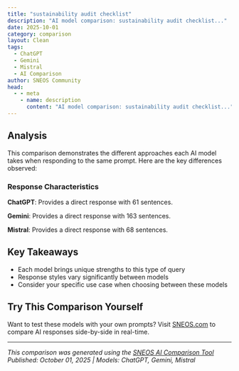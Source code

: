 ```yaml
---
title: "sustainability audit checklist"
description: "AI model comparison: sustainability audit checklist..."
date: 2025-10-01
category: comparison
layout: Clean
tags:
  - ChatGPT
  - Gemini
  - Mistral
  - AI Comparison
author: SNEOS Community
head:
  - - meta
    - name: description
      content: "AI model comparison: sustainability audit checklist..."
---
```


<ChatComparison
  title="sustainability audit checklist"
  prompt="sustainability audit checklist"
  :responses='{
    "ChatGPT": "Certainly! Here\u0027s a comprehensive **Sustainability Audit Checklist** to help assess an organization\u0027s environmental, social, and governance (ESG) performance:\n\n---\n\n### Sustainability Audit Checklist\n\n#### 1. **Governance and Policy**\n- [ ] Does the organization have a formal sustainability policy?\n- [ ] Are sustainability goals integrated into the business strategy?\n- [ ] Is there a dedicated sustainability team or officer?\n- [ ] Are sustainability responsibilities clearly assigned?\n- [ ] Are there mechanisms for stakeholder engagement on sustainability issues?\n- [ ] Is there transparent sustainability reporting (e.g., GRI, SASB frameworks)?\n- [ ] Are compliance and regulatory requirements related to sustainability met?\n\n#### 2. **Environmental Management**\n- [ ] Has the organization identified its significant environmental impacts?\n- [ ] Is there an Environmental Management System (EMS) in place (e.g., ISO 14001)?\n- [ ] Are energy consumption and efficiency monitored and reported?\n- [ ] Are greenhouse gas (GHG) emissions measured and managed?\n- [ ] Are water usage and conservation practices monitored?\n- [ ] Is waste generation tracked, and are recycling/reduction programs implemented?\n- [ ] Are hazardous materials managed safely?\n- [ ] Is there a plan for sustainable sourcing of raw materials?\n- [ ] Are the impacts on biodiversity and ecosystems assessed and managed?\n\n#### 3. **Social Responsibility**\n- [ ] Does the organization promote diversity, equity, and inclusion (DEI)?\n- [ ] Are employee health and safety standards maintained and monitored?\n- [ ] Is there ongoing training and professional development for employees?\n- [ ] Are labor rights and fair labor practices upheld throughout the supply chain?\n- [ ] Does the organization contribute to local communities?\n- [ ] Are customer health and safety measures considered?\n- [ ] Is there a grievance or whistleblower mechanism for social concerns?\n\n#### 4. **Economic Performance**\n- [ ] Are sustainable procurement policies in place?\n- [ ] Does the organization assess economic impacts on local communities?\n- [ ] Is there transparency in financial reporting regarding sustainability investments?\n- [ ] Are risks related to climate change and resource scarcity considered in financial planning?\n\n#### 5. **Energy and Emissions**\n- [ ] Are renewable energy sources utilized?\n- [ ] Is there a strategy for reducing energy consumption?\n- [ ] Have carbon footprint and scope 1, 2, and 3 emissions been calculated?\n- [ ] Are emissions reduction targets set and monitored?\n\n#### 6. **Waste Management**\n- [ ] Is waste segregated and recycled properly?\n- [ ] Are hazardous wastes disposed of following regulatory standards?\n- [ ] Are efforts made to reduce single-use plastics and packaging materials?\n\n#### 7. **Water Management**\n- [ ] Is water usage monitored regularly?\n- [ ] Are water-saving technologies installed?\n- [ ] Is wastewater treated before discharge?\n\n#### 8. **Supply Chain Sustainability**\n- [ ] Are suppliers evaluated for sustainability performance?\n- [ ] Is there a code of conduct for suppliers?\n- [ ] Are audits or assessments conducted on suppliers?\n\n#### 9. **Innovation and Continuous Improvement**\n- [ ] Does the organization invest in sustainable product/service development?\n- [ ] Are sustainability metrics regularly reviewed and improved?\n\n#### 10. **Documentation and Records**\n- [ ] Are all sustainability audits documented?\n- [ ] Are improvement actions tracked and implemented?\n- [ ] Is employee training on sustainability documented?\n\n---\n\nIf you need a tailored checklist for a specific industry or type of organization, let me know!",
    "Gemini": "Okay, here\u0027s a comprehensive sustainability audit checklist, broken down into key areas.  You can adapt this to your specific needs, organization, and industry.  Remember to prioritize the areas most relevant to your operations.\n\n**I. General Information \u0026 Commitment**\n\n*   **Organization Details:**\n    *   Name of Organization:\n    *   Address:\n    *   Industry Sector:\n    *   Number of Employees:\n    *   Key Products/Services:\n*   **Contact Person:**\n    *   Name:\n    *   Title:\n    *   Email:\n    *   Phone:\n*   **Audit Scope:**\n    *   Define the specific areas and processes included in this audit.\n*   **Sustainability Policy \u0026 Goals:**\n    *   [ ] Does the organization have a formal, documented sustainability policy?\n    *   [ ] Is the policy publicly available (e.g., on website)?\n    *   [ ] Are there specific, measurable, achievable, relevant, and time-bound (SMART) sustainability goals?\n    *   [ ] Are these goals communicated to employees and stakeholders?\n    *   [ ] Is there a system for tracking progress toward these goals?\n    *   [ ] Are there designated individuals or teams responsible for sustainability initiatives?\n*   **Stakeholder Engagement:**\n    *   [ ] Does the organization engage with stakeholders (employees, customers, suppliers, community) on sustainability issues?\n    *   [ ] Are stakeholder concerns considered in sustainability planning?\n    *   [ ] Are there mechanisms for feedback and communication?\n*   **Reporting \u0026 Transparency:**\n    *   [ ] Does the organization report on its sustainability performance (e.g., annual report, GRI, SASB)?\n    *   [ ] Is the reporting data verified or assured by a third party?\n    *   [ ] Is there transparency about environmental and social impacts?\n\n**II. Energy Consumption \u0026 Greenhouse Gas Emissions**\n\n*   **Energy Sources:**\n    *   [ ] Electricity (grid, renewable sources, on-site generation)\n    *   [ ] Natural Gas\n    *   [ ] Heating Oil\n    *   [ ] Propane\n    *   [ ] Other Fuels (specify)\n*   **Energy Efficiency:**\n    *   [ ] Are energy audits conducted regularly?\n    *   [ ] Are energy-efficient appliances and equipment used?\n    *   [ ] Is there proper insulation in buildings?\n    *   [ ] Is lighting energy-efficient (LEDs)?\n    *   [ ] Is there a system for managing and reducing energy consumption during off-peak hours?\n    *   [ ] Are building management systems (BMS) used to optimize energy usage?\n    *   [ ] Are employees trained on energy conservation practices?\n*   **Renewable Energy:**\n    *   [ ] Does the organization use renewable energy sources (solar, wind, hydro)?\n    *   [ ] If so, what percentage of total energy consumption comes from renewable sources?\n    *   [ ] Are there plans to increase the use of renewable energy?\n*   **Greenhouse Gas (GHG) Emissions:**\n    *   [ ] Does the organization measure and track its GHG emissions (Scope 1, 2, and 3)?\n    *   [ ] Is a recognized GHG accounting methodology used (e.g., GHG Protocol)?\n    *   [ ] Are there targets for reducing GHG emissions?\n    *   [ ] Are there strategies in place to reduce emissions from transportation, buildings, and operations?\n    *   [ ] Does the organization purchase carbon offsets?  If so, are they from reputable projects?\n*   **Transportation:**\n    *   [ ]  Does the organization encourage employees to use public transportation, carpooling, biking, or walking?\n    *   [ ]  Does the organization have a fleet of vehicles?  If so, are they fuel-efficient or electric/hybrid?\n    *   [ ]  Are there policies to reduce business travel?\n\n**III. Water Management**\n\n*   **Water Sources:**\n    *   [ ] Municipal Water\n    *   [ ] Well Water\n    *   [ ] Surface Water\n    *   [ ] Recycled Water\n*   **Water Consumption:**\n    *   [ ] Is water consumption monitored and tracked?\n    *   [ ] Are there water audits conducted regularly?\n    *   [ ] Are water-efficient fixtures and appliances used (e.g., low-flow toilets, faucets, showerheads)?\n    *   [ ] Is there a system for detecting and repairing water leaks?\n    *   [ ] Are there strategies to reduce water consumption in landscaping and irrigation?\n    *   [ ] Is wastewater treated and recycled?\n    *   [ ] Are employees trained on water conservation practices?\n*   **Wastewater Discharge:**\n    *   [ ] Is wastewater discharge properly managed and treated?\n    *   [ ] Does the organization comply with all applicable wastewater discharge regulations?\n    *   [ ] Are there measures in place to prevent water pollution?\n*   **Water Risk:**\n    *   [ ] Has the organization assessed its water-related risks (e.g., water scarcity, flooding)?\n    *   [ ] Are there plans to mitigate these risks?\n\n**IV. Waste Management \u0026 Circular Economy**\n\n*   **Waste Generation:**\n    *   [ ] Is waste generation monitored and tracked?\n    *   [ ] Is a waste audit conducted regularly to identify waste streams?\n*   **Waste Reduction:**\n    *   [ ] Are there strategies to reduce waste generation at the source (e.g., redesigning products, reducing packaging)?\n    *   [ ] Are there policies to promote reuse of materials and products?\n*   **Recycling:**\n    *   [ ] Is there a comprehensive recycling program in place?\n    *   [ ] Are employees properly trained on recycling procedures?\n    *   [ ] Are recycling bins readily available and clearly labeled?\n    *   [ ] Are recycling rates tracked and reported?\n*   **Composting:**\n    *   [ ] Is there a composting program for food waste and other organic materials?\n*   **Hazardous Waste:**\n    *   [ ] Is hazardous waste properly managed and disposed of in accordance with regulations?\n    *   [ ] Are employees trained on hazardous waste handling procedures?\n*   **Circular Economy:**\n    *   [ ] Does the organization embrace circular economy principles (e.g., product stewardship, design for disassembly, closed-loop systems)?\n    *   [ ] Are there initiatives to recover and reuse materials from end-of-life products?\n    *   [ ] Does the organization consider the full life cycle of its products and services?\n\n**V. Supply Chain Sustainability**\n\n*   **Supplier Screening:**\n    *   [ ] Are suppliers screened for their environmental and social performance?\n    *   [ ] Are suppliers required to meet certain sustainability standards (e.g., certifications, codes of conduct)?\n    *   [ ] Are supplier audits conducted to verify compliance?\n*   **Sustainable Sourcing:**\n    *   [ ] Does the organization prioritize sourcing materials and products from sustainable sources (e.g., recycled content, certified sustainable forests)?\n    *   [ ] Is there a preference for local suppliers to reduce transportation emissions?\n    *   [ ] Are suppliers encouraged to improve their sustainability performance?\n*   **Ethical Sourcing:**\n    *   [ ] Are suppliers evaluated for fair labor practices and human rights?\n    *   [ ] Does the organization have a code of conduct for suppliers that addresses these issues?\n    *   [ ] Are there mechanisms to monitor and address potential risks of forced labor or child labor in the supply chain?\n*   **Transparency:**\n    *   [ ] Is there transparency about the organization\u0027s supply chain?\n    *   [ ] Are suppliers required to disclose information about their environmental and social impacts?\n\n**VI. Social Impact**\n\n*   **Diversity \u0026 Inclusion:**\n    *   [ ] Does the organization have policies and programs to promote diversity and inclusion in the workplace?\n    *   [ ] Are there efforts to recruit and retain employees from diverse backgrounds?\n    *   [ ] Is there equal pay for equal work?\n*   **Employee Well-being:**\n    *   [ ] Does the organization provide a safe and healthy work environment?\n    *   [ ] Are there programs to support employee health and well-being (e.g., wellness programs, flexible work arrangements)?\n    *   [ ] Are employees provided with opportunities for professional development and growth?\n*   **Community Engagement:**\n    *   [ ] Does the organization engage with the local community?\n    *   [ ] Are there programs to support community development or address social issues?\n    *   [ ] Does the organization encourage employee volunteerism?\n*   **Ethical Business Practices:**\n    *   [ ] Does the organization operate with integrity and transparency?\n    *   [ ] Are there policies to prevent corruption and bribery?\n    *   [ ] Does the organization respect human rights in its operations and supply chain?\n\n**VII. Product Stewardship \u0026 Life Cycle Assessment**\n\n*   **Product Design:**\n    *   [ ] Are environmental considerations integrated into the product design process?\n    *   [ ] Are products designed for durability, repairability, and recyclability?\n    *   [ ] Are materials selected to minimize environmental impact?\n*   **Packaging:**\n    *   [ ] Is packaging minimized and designed for recyclability or compostability?\n    *   [ ] Is recycled content used in packaging materials?\n    *   [ ] Are there efforts to reduce the use of single-use plastics in packaging?\n*   **Life Cycle Assessment (LCA):**\n    *   [ ] Has the organization conducted life cycle assessments of its products or services?\n    *   [ ] Are the results of LCA used to improve environmental performance?\n*   **Extended Producer Responsibility (EPR):**\n    *   [ ] Does the organization participate in EPR programs to manage the end-of-life of its products?\n    *   [ ] Are there take-back programs for products that are no longer in use?\n\n**VIII. Land Use \u0026 Biodiversity**\n\n*   **Land Use Planning:**\n    *   [ ] Does the organization consider the environmental impact of its land use decisions?\n    *   [ ] Are there efforts to minimize the impact on natural habitats?\n    *   [ ] Are there plans to restore degraded land?\n*   **Biodiversity Conservation:**\n    *   [ ] Does the organization take measures to protect biodiversity on its land?\n    *   [ ] Are there efforts to prevent the introduction of invasive species?\n    *   [ ] Does the organization support biodiversity conservation initiatives in the community?\n\n**IX.  Innovation \u0026 Technology**\n\n*   **Research \u0026 Development:**\n    *   [ ] Does the organization invest in research and development of sustainable technologies and solutions?\n    *   [ ] Are there efforts to develop innovative products and services that reduce environmental impact?\n*   **Technology Adoption:**\n    *   [ ] Is the organization adopting new technologies to improve energy efficiency, reduce waste, and minimize environmental impact?\n    *   [ ] Are employees trained on the use of these technologies?\n\n**Using the Checklist:**\n\n1.  **Customize:** Tailor the checklist to your specific industry, operations, and priorities.  Add or remove items as needed.\n2.  **Gather Data:** Collect data and documentation to support your answers to the checklist questions.  This may include energy bills, waste disposal records, supplier contracts, policies, and reports.\n3.  **Assign Responsibility:**  Assign responsibility for completing each section of the checklist to the appropriate individuals or teams.\n4.  **Conduct the Audit:** Systematically work through the checklist, answering each question honestly and objectively.\n5.  **Analyze Results:** Analyze the results of the audit to identify areas where the organization is performing well and areas where there is room for improvement.\n6.  **Develop Action Plan:**  Develop a prioritized action plan to address the areas for improvement.  Set specific goals, timelines, and assign responsibility for each action item.\n7.  **Monitor Progress:** Regularly monitor progress toward the goals outlined in the action plan.\n8.  **Report \u0026 Communicate:** Communicate the results of the audit and the progress of the action plan to employees and stakeholders.\n9.  **Regularly Review:** Review and update the sustainability policy, goals, and audit checklist on a regular basis to ensure they remain relevant and effective.\n\n**Important Notes:**\n\n*   **Materiality:** Focus on the issues that are most material to your organization and its stakeholders.  Materiality refers to the issues that have the greatest impact on your business and the greatest concern to your stakeholders.\n*   **Benchmarking:** Compare your performance against industry benchmarks to identify opportunities for improvement.\n*   **Third-Party Verification:** Consider having your sustainability performance verified by a third party to enhance credibility.\n*   **Continuous Improvement:** Sustainability is a journey, not a destination.  Continuously strive to improve your environmental and social performance.\n\nBy using this checklist as a starting point and adapting it to your specific needs, you can conduct a thorough and effective sustainability audit that will help your organization to reduce its environmental impact, improve its social performance, and create long-term value. Good luck!\n",
    "Mistral": "Creating a sustainability audit checklist involves evaluating various aspects of an organization\u0027s operations to ensure they align with environmental, social, and economic sustainability goals. Here is a comprehensive checklist to guide you through the process:\n\n### 1. **Environmental Sustainability**\n\n#### Energy Management\n- **Energy Consumption:** Monitor and reduce energy usage.\n- **Renewable Energy:** Utilize renewable energy sources.\n- **Energy Efficiency:** Implement energy-efficient technologies and practices.\n\n#### Waste Management\n- **Waste Reduction:** Implement waste reduction strategies.\n- **Recycling Programs:** Establish and maintain recycling programs.\n- **Waste Disposal:** Ensure proper disposal of hazardous and non-hazardous waste.\n\n#### Water Management\n- **Water Conservation:** Implement water-saving measures.\n- **Water Quality:** Monitor and maintain water quality.\n- **Wastewater Treatment:** Ensure proper treatment of wastewater.\n\n#### Air Quality\n- **Emissions Control:** Monitor and reduce air emissions.\n- **Indoor Air Quality:** Maintain good indoor air quality.\n\n#### Biodiversity\n- **Habitat Preservation:** Protect and preserve natural habitats.\n- **Species Conservation:** Support conservation efforts for endangered species.\n\n### 2. **Social Sustainability**\n\n#### Employee Well-being\n- **Health and Safety:** Ensure a safe and healthy work environment.\n- **Employee Training:** Provide training and development opportunities.\n- **Diversity and Inclusion:** Promote diversity and inclusion in the workplace.\n\n#### Community Engagement\n- **Community Relations:** Maintain positive relationships with local communities.\n- **Community Investment:** Invest in community development projects.\n- **Stakeholder Engagement:** Engage with stakeholders regularly.\n\n#### Human Rights\n- **Labor Practices:** Ensure fair labor practices.\n- **Supply Chain Ethics:** Monitor and ensure ethical practices in the supply chain.\n- **Human Rights Policies:** Implement and enforce human rights policies.\n\n### 3. **Economic Sustainability**\n\n#### Financial Management\n- **Financial Stability:** Maintain financial stability and sustainability.\n- **Investment in Sustainability:** Allocate resources for sustainability initiatives.\n- **Risk Management:** Identify and manage financial risks.\n\n#### Supply Chain Management\n- **Sustainable Procurement:** Source materials and products sustainably.\n- **Supplier Relationships:** Build and maintain sustainable supplier relationships.\n- **Supply Chain Transparency:** Ensure transparency in the supply chain.\n\n#### Innovation and Technology\n- **Sustainable Innovation:** Invest in sustainable innovation and technology.\n- **Technology Adoption:** Adopt technologies that support sustainability goals.\n- **Research and Development:** Conduct R\u0026D focused on sustainability.\n\n### 4. **Governance and Compliance**\n\n#### Legal Compliance\n- **Regulatory Compliance:** Ensure compliance with environmental and social regulations.\n- **Policy Implementation:** Implement and enforce sustainability policies.\n- **Audit and Reporting:** Conduct regular audits and report on sustainability performance.\n\n#### Ethical Practices\n- **Corporate Governance:** Maintain strong corporate governance practices.\n- **Ethical Standards:** Uphold ethical standards in all operations.\n- **Transparency:** Ensure transparency in all business practices.\n\n### 5. **Stakeholder Engagement**\n\n#### Internal Stakeholders\n- **Employee Engagement:** Engage employees in sustainability initiatives.\n- **Management Commitment:** Ensure management commitment to sustainability.\n- **Internal Communication:** Maintain open communication channels within the organization.\n\n#### External Stakeholders\n- **Customer Engagement:** Engage customers in sustainability efforts.\n- **Supplier Engagement:** Collaborate with suppliers on sustainability.\n- **Community Engagement:** Engage with the local community on sustainability issues.\n\n### 6. **Performance Metrics**\n\n#### Environmental Metrics\n- **Carbon Footprint:** Measure and reduce the carbon footprint.\n- **Resource Efficiency:** Monitor and improve resource efficiency.\n- **Waste Generation:** Track and reduce waste generation.\n\n#### Social Metrics\n- **Employee Satisfaction:** Measure employee satisfaction and well-being.\n- **Community Impact:** Assess the impact on local communities.\n- **Human Rights Performance:** Evaluate performance on human rights issues.\n\n#### Economic Metrics\n- **Financial Performance:** Monitor financial performance related to sustainability.\n- **Investment Returns:** Evaluate returns on sustainability investments.\n- **Risk Management:** Assess and manage financial risks related to sustainability.\n\n### 7. **Continuous Improvement**\n\n#### Feedback Mechanisms\n- **Stakeholder Feedback:** Collect and act on stakeholder feedback.\n- **Employee Feedback:** Gather and implement employee feedback.\n- **Customer Feedback:** Incorporate customer feedback into sustainability efforts.\n\n#### Review and Adjustment\n- **Regular Reviews:** Conduct regular reviews of sustainability performance.\n- **Goal Setting:** Set and adjust sustainability goals.\n- **Action Plans:** Develop and implement action plans for continuous improvement.\n\nBy using this checklist, organizations can systematically evaluate their sustainability practices and identify areas for improvement. Regular audits and continuous monitoring will help ensure that sustainability goals are met and maintained."
  }'
  published-date="15:43"
/>

## Analysis

This comparison demonstrates the different approaches each AI model takes when responding to the same prompt. Here are the key differences observed:

### Response Characteristics

**ChatGPT**: Provides a direct response with 61 sentences. 

**Gemini**: Provides a direct response with 163 sentences. 

**Mistral**: Provides a direct response with 68 sentences. 

## Key Takeaways

- Each model brings unique strengths to this type of query
- Response styles vary significantly between models
- Consider your specific use case when choosing between these models

## Try This Comparison Yourself

Want to test these models with your own prompts? Visit [SNEOS.com](https://sneos.com) to compare AI responses side-by-side in real-time.

---

*This comparison was generated using the [SNEOS AI Comparison Tool](https://sneos.com)*
*Published: October 01, 2025 | Models: ChatGPT, Gemini, Mistral*
